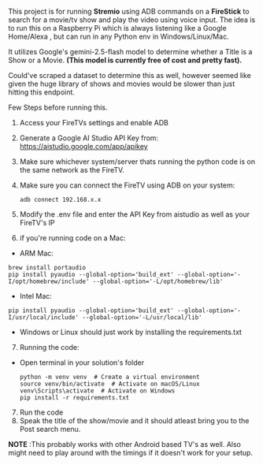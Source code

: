 This project is for running **Stremio** using ADB commands on a **FireStick** to search for a movie/tv show and play the video using voice input.
The idea is to run this on a Raspberry Pi which is always listening like a Google Home/Alexa , but can run in any Python env in Windows/Linux/Mac.

It utilizes Google's gemini-2.5-flash model to determine whether a Title is a Show or a Movie. **(This model is currently free of cost and pretty fast).**

Could've scraped a dataset to determine this as well, however seemed like given the huge library of shows and movies would be slower than just hitting this endpoint.

Few Steps before running this.
1. Access your FireTVs settings and enable ADB 
2. Generate a Google AI Studio API Key from: https://aistudio.google.com/app/apikey
3. Make sure whichever system/server thats running the python code is on the same network as the FireTV.
4. Make sure you can connect the FireTV using ADB on your system:

    `adb connect 192.168.x.x`
5. Modify the .env file and enter the API Key from aistudio as well as your FireTV's IP
6. if you're running code on a Mac:
* ARM Mac:
```
brew install portaudio
pip install pyaudio --global-option='build_ext' --global-option='-I/opt/homebrew/include' --global-option='-L/opt/homebrew/lib'
```
* Intel Mac:
```
pip install pyaudio --global-option='build_ext' --global-option='-I/usr/local/include' --global-option='-L/usr/local/lib'
```
* Windows or Linux should just work by installing the requirements.txt
7. Running the code:
* Open terminal in your solution's folder
  ```
  python -m venv venv  # Create a virtual environment
  source venv/bin/activate  # Activate on macOS/Linux
  venv\Scripts\activate  # Activate on Windows
  pip install -r requirements.txt
7. Run the code 
8. Speak the title of the show/movie and it should atleast bring you to the Post search menu.


**NOTE** :This probably works with other Android based TV's as well. Also might need to play around with the timings if it doesn't work for your setup.